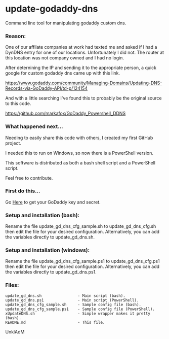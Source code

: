 # update-godaddy-dns
Command line tool for manipulating godaddy custom dns.

### Reason:

One of our affilate companies at work had texted me and asked if I had a 
DynDNS entry for one of our locations. Unfortunately I did not. The router 
at this location was not company owned and I had no login.

After deternining the IP and sending it to the appropriate person, a quick 
google for custom godaddy dns came up with this link.

https://www.godaddy.com/community/Managing-Domains/Updating-DNS-Records-via-GoDaddy-API/td-p/124154

And with a little searching I've found this to probably be the original source to this code.

https://github.com/markafox/GoDaddy_Powershell_DDNS


### What happened next...

Needing to easily share this code with others, I created my first GitHub project.

I needed this to run on Windows, so now there is a PowerShell version.

This software is distributed as both a bash shell script and a PowerShell script.

Feel free to contribute.

### First do this...

Go [Here](https://developer.godaddy.com/getstarted) to get your GoDaddy key and secret.

### Setup and installation (bash):

Rename the file update_gd_dns_cfg_sample.sh to update_gd_dns_cfg.sh then 
edit the file for your desired configuration. Alternatively, you can add 
the variables directly to update_gd_dns.sh. 

### Setup and installation (windows):

Rename the file update_gd_dns_cfg_sample.ps1 to update_gd_dns_cfg.ps1 then 
edit the file for your desired configuration. Alternatively, you can add 
the variables directly to update_gd_dns.ps1. 

### Files:
```
update_gd_dns.sh                - Main script (bash).
update_gd_dns.ps1               - Main script (PowerShell).
update_gd_dns_cfg_sample.sh     - Sample config file (bash).
update_gd_dns_cfg_sample.ps1    - Sample config file (PowerShell).
xUpdateDNS.sh                   - Simple wrapper makes it pretty (bash).
README.md                       - This file.
```

UnklAdM
